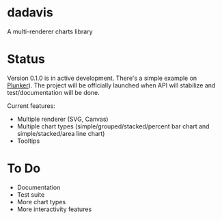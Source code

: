 # dadavis
A multi-renderer charts library

# Status
Version 0.1.0 is in active development. There's a simple example on [Plunker](http://plnkr.co/edit/uTVvOy?p=preview)). 
The project will be officially launched when API will stabilize and test/documentation will be done.

Current features:

* Multiple renderer (SVG, Canvas)
* Multiple chart types (simple/grouped/stacked/percent bar chart and simple/stacked/area line chart)
* Tooltips


# To Do
* Documentation
* Test suite
* More chart types
* More interactivity features